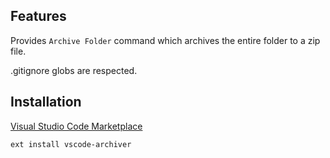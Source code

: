 ## Features

Provides `Archive Folder` command which archives the entire folder to a zip file.

.gitignore globs are respected.


## Installation

[Visual Studio Code Marketplace](https://marketplace.visualstudio.com/items?itemName=ecmel.vscode-archiver)

```
ext install vscode-archiver
```

